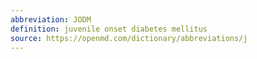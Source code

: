 ```yaml
---
abbreviation: JODM
definition: juvenile onset diabetes mellitus
source: https://openmd.com/dictionary/abbreviations/j
---
```

